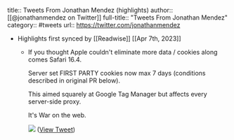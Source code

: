 title:: Tweets From Jonathan Mendez (highlights)
author:: [[@jonathanmendez on Twitter]]
full-title:: "Tweets From Jonathan Mendez"
category:: #tweets
url:: https://twitter.com/jonathanmendez

- Highlights first synced by [[Readwise]] [[Apr 7th, 2023]]
	- If you thought Apple couldn't eliminate more data / cookies along comes Safari 16.4.
	  
	  Server set FIRST PARTY cookies now max 7 days (conditions described in original PR below).
	  
	  This aimed squarely at Google Tag Manager but affects every server-side proxy. 
	  
	  It's War on the web. 
	  
	  ![](https://pbs.twimg.com/media/Fs-OvBcXoBs7676.jpg) ([View Tweet](https://twitter.com/jonathanmendez/status/1643689468304449542))
